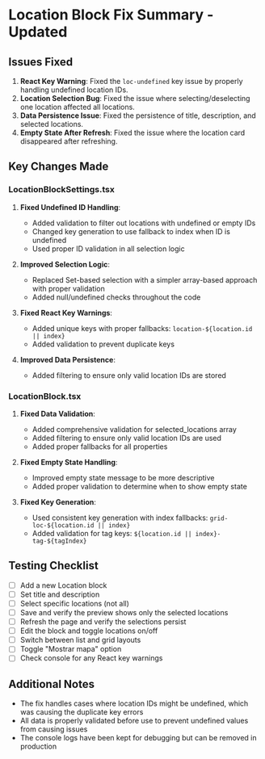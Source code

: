 # Location Block Fix Summary - Updated

## Issues Fixed

1. **React Key Warning**: Fixed the `loc-undefined` key issue by properly handling undefined location IDs.
2. **Location Selection Bug**: Fixed the issue where selecting/deselecting one location affected all locations.
3. **Data Persistence Issue**: Fixed the persistence of title, description, and selected locations.
4. **Empty State After Refresh**: Fixed the issue where the location card disappeared after refreshing.

## Key Changes Made

### LocationBlockSettings.tsx

1. **Fixed Undefined ID Handling**:
   - Added validation to filter out locations with undefined or empty IDs
   - Changed key generation to use fallback to index when ID is undefined
   - Used proper ID validation in all selection logic

2. **Improved Selection Logic**:
   - Replaced Set-based selection with a simpler array-based approach with proper validation
   - Added null/undefined checks throughout the code

3. **Fixed React Key Warnings**:
   - Added unique keys with proper fallbacks: `location-${location.id || index}`
   - Added validation to prevent duplicate keys

4. **Improved Data Persistence**:
   - Added filtering to ensure only valid location IDs are stored

### LocationBlock.tsx

1. **Fixed Data Validation**:
   - Added comprehensive validation for selected_locations array
   - Added filtering to ensure only valid location IDs are used
   - Added proper fallbacks for all properties

2. **Fixed Empty State Handling**:
   - Improved empty state message to be more descriptive
   - Added proper validation to determine when to show empty state

3. **Fixed Key Generation**:
   - Used consistent key generation with index fallbacks: `grid-loc-${location.id || index}`
   - Added validation for tag keys: `${location.id || index}-tag-${tagIndex}`

## Testing Checklist

- [ ] Add a new Location block
- [ ] Set title and description
- [ ] Select specific locations (not all)
- [ ] Save and verify the preview shows only the selected locations
- [ ] Refresh the page and verify the selections persist
- [ ] Edit the block and toggle locations on/off
- [ ] Switch between list and grid layouts
- [ ] Toggle "Mostrar mapa" option
- [ ] Check console for any React key warnings

## Additional Notes

- The fix handles cases where location IDs might be undefined, which was causing the duplicate key errors
- All data is properly validated before use to prevent undefined values from causing issues
- The console logs have been kept for debugging but can be removed in production
